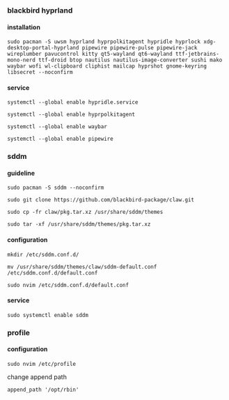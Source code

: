 ### blackbird hyprland

#### installation

```
sudo pacman -S uwsm hyprland hyprpolkitagent hypridle hyprlock xdg-desktop-portal-hyprland pipewire pipewire-pulse pipewire-jack wireplumber pavucontrol kitty qt5-wayland qt6-wayland ttf-jetbrains-mono-nerd ttf-droid btop nautilus nautilus-image-converter sushi mako waybar wofi wl-clipboard cliphist mailcap hyprshot gnome-keyring libsecret --noconfirm
```
#### service

```
systemctl --global enable hypridle.service
```

```
systemctl --global enable hyprpolkitagent
```

```
systemctl --global enable waybar
```
```
systemctl --global enable pipewire
```
### sddm

#### guideline

```
sudo pacman -S sddm --noconfirm
```

```
sudo git clone https://github.com/blackbird-package/claw.git
```

```
sudo cp -fr claw/pkg.tar.xz /usr/share/sddm/themes
```

```
sudo tar -xf /usr/share/sddm/themes/pkg.tar.xz 
```

#### configuration

```
mkdir /etc/sddm.conf.d/
```

```
mv /usr/share/sddm/themes/claw/sddm-default.conf /etc/sddm.conf.d/default.conf
```

```
sudo nvim /etc/sddm.conf.d/default.conf
```

#### service

```
sudo systemctl enable sddm
```


### profile
#### configuration

```
sudo nvim /etc/profile
```

change append path
```
append_path '/opt/rbin'
```
